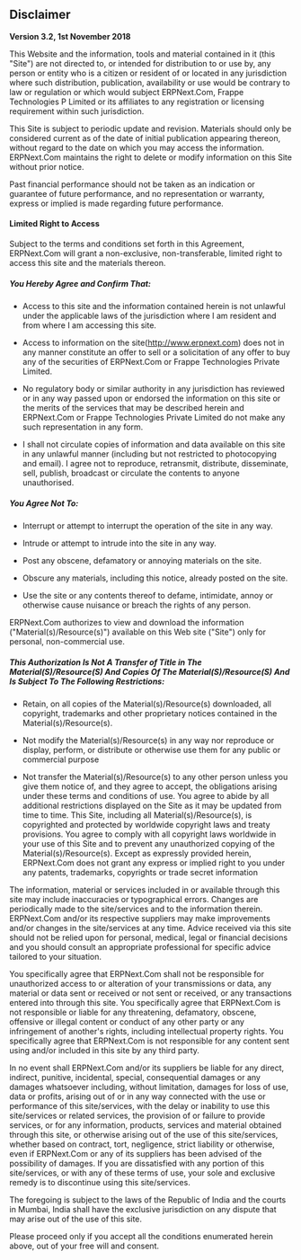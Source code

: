 <section class='top-section'>
<h1>Disclaimer</h1>
</section>

**Version 3.2, 1st November 2018**


This Website and the information, tools and material contained in it (this "Site") are not directed to, or intended for distribution to or use by, any person or entity who is a citizen or resident of or located in any jurisdiction where such distribution, publication, availability or use would be contrary to law or regulation or which would subject ERPNext.Com, Frappe Technologies P Limited or its affiliates to any registration or licensing requirement within such jurisdiction.

This Site is subject to periodic update and revision. Materials should only be considered current as of the date of initial publication appearing thereon, without regard to the date on which you may access the information. ERPNext.Com maintains the right to delete or modify information on this Site without prior notice.

Past financial performance should not be taken as an indication or guarantee of future performance, and no representation or warranty, express or implied is made regarding future performance.


#### Limited Right to Access

Subject to the terms and conditions set forth in this Agreement, ERPNext.Com will grant a non-exclusive, non-transferable, limited right to access this site and the materials thereon.


##### You Hereby Agree and Confirm That:

- Access to this site and the information contained herein is not unlawful under the applicable laws of the jurisdiction where I am resident and from where I am accessing this site.

- Access to information on the site(http://www.erpnext.com) does not in any manner constitute an offer to sell or a solicitation of any offer to buy any of the securities of ERPNext.Com or Frappe Technologies Private Limited.

- No regulatory body or similar authority in any jurisdiction has reviewed or in any way passed upon or endorsed the information on this site or the merits of the services that may be described herein and ERPNext.Com or Frappe Technologies Private Limited do not make any such representation in any form.

- I shall not circulate copies of information and data available on this site in any unlawful manner (including but not restricted to photocopying and email). I agree not to reproduce, retransmit, distribute, disseminate, sell, publish, broadcast or circulate the contents to anyone unauthorised.


##### You Agree Not To:

- Interrupt or attempt to interrupt the operation of the site in any way.

- Intrude or attempt to intrude into the site in any way.

- Post any obscene, defamatory or annoying materials on the site.

- Obscure any materials, including this notice, already posted on the site.

- Use the site or any contents thereof to defame, intimidate, annoy or otherwise cause nuisance or breach the rights of any person.

ERPNext.Com authorizes to view and download the information ("Material(s)/Resource(s)") available on this Web site ("Site") only for personal, non-commercial use.

##### This Authorization Is Not A Transfer of Title in The Material(S)/Resource(S) And Copies Of The Material(S)/Resource(S) And Is Subject To The Following Restrictions:

- Retain, on all copies of the Material(s)/Resource(s) downloaded, all copyright, trademarks and other proprietary notices contained in the Material(s)/Resource(s).

- Not modify the Material(s)/Resource(s) in any way nor reproduce or display, perform, or distribute or otherwise use them for any public or commercial purpose

- Not transfer the Material(s)/Resource(s) to any other person unless you give them notice of, and they agree to accept, the obligations arising under these terms and conditions of use. You agree to abide by all additional restrictions displayed on the Site as it may be updated from time to time. This Site, including all Material(s)/Resource(s), is copyrighted and protected by worldwide copyright laws and treaty provisions. You agree to comply with all copyright laws worldwide in your use of this Site and to prevent any unauthorized copying of the Material(s)/Resource(s). Except as expressly provided herein, ERPNext.Com does not grant any express or implied right to you under any patents, trademarks, copyrights or trade secret information


The information, material or services included in or available through this site may include inaccuracies or typographical errors. Changes are periodically made to the site/services and to the information therein. ERPNext.Com and/or its respective suppliers may make improvements and/or changes in the site/services at any time. Advice received via this site should not be relied upon for personal, medical, legal or financial decisions and you should consult an appropriate professional for specific advice tailored to your situation.

You specifically agree that ERPNext.Com shall not be responsible for unauthorized access to or alteration of your transmissions or data, any material or data sent or received or not sent or received, or any transactions entered into through this site. You specifically agree that ERPNext.Com is not responsible or liable for any threatening, defamatory, obscene, offensive or illegal content or conduct of any other party or any infringement of another's rights, including intellectual property rights. You specifically agree that ERPNext.Com is not responsible for any content sent using and/or included in this site by any third party.

In no event shall ERPNext.Com and/or its suppliers be liable for any direct, indirect, punitive, incidental, special, consequential damages or any damages whatsoever including, without limitation, damages for loss of use, data or profits, arising out of or in any way connected with the use or performance of this site/services, with the delay or inability to use this site/services or related services, the provision of or failure to provide services, or for any information, products, services and material obtained through this site, or otherwise arising out of the use of this site/services, whether based on contract, tort, negligence, strict liability or otherwise, even if ERPNext.Com or any of its suppliers has been advised of the possibility of damages. If you are dissatisfied with any portion of this site/services, or with any of these terms of use, your sole and exclusive remedy is to discontinue using this site/services.

The foregoing is subject to the laws of the Republic of India and the courts in Mumbai, India shall have the exclusive jurisdiction on any dispute that may arise out of the use of this site.

Please proceed only if you accept all the conditions enumerated herein above, out of your free will and consent.

